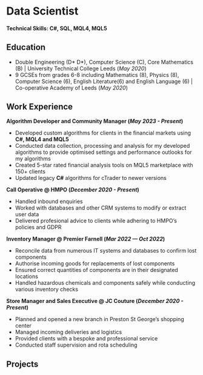 # Data Scientist

#### Technical Skills: C#, SQL, MQL4, MQL5

## Education
- Double Engineering (D* D*), Computer Science (C), Core Mathematics (B) | University Technical College Leeds (_May 2020_)								       		
- 9 GCSEs from grades 6-8 including Mathematics (8), Physics (8), Computer Science (6), English Literature(6) and English Language (6) | Co-operative Academy of Leeds (_May 2020_)		

## Work Experience
**Algorithm Developer and Community Manager (_May 2023 - Present_)**
- Developed custom algorithms for clients in the financial markets using **C#, MQL4 and MQL5**
- Conducted data collection, processing and analysis for my developed algorithms to provide optimised settings and performance outlooks for my algorithms
- Created 5-star rated financial analysis tools on MQL5 marketplace with 150+ clients 
- Updated legacy **C#** algorithms for cTrader to newer versions

**Call Operative @ HMPO (_December 2020 - Present_)**
- Handled inbound enquiries
- Worked with databases and other CRM systems to modify or extract user data
- Delivered profesional advice to clients while adhering to HMPO’s policies and GDPR

**Inventory Manager @ Premier Farnell (_Mar 2022 — Oct 2022_)**
- Reconcile data from numerous IT systems and databases to confirm lost components
- Authorise incoming goods for replacements of lost components
- Ensured correct quantities of components are in their designated locations
- Handled hazardous chemicals and components safely while conducting various inventory checks

**Store Manager and Sales Executive @ JC Couture (_December 2020 - Present_)**
- Planned and opened a new branch in Preston St George’s shopping center
- Managed incoming deliveries and logistics
- Provided clients with a bespoke and professional service
- Conducted staff supervision and rota scheduling


## Projects
### 

